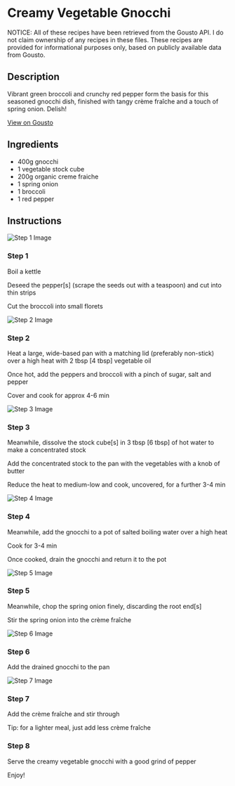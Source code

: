 # Creamy Vegetable Gnocchi

NOTICE: All of these recipes have been retrieved from the Gousto API. I do not claim ownership of any recipes in these files. These recipes are provided for informational purposes only, based on publicly available data from Gousto.

## Description

Vibrant green broccoli and crunchy red pepper form the basis for this seasoned gnocchi dish, finished with tangy crème fraîche and a touch of spring onion. Delish!

[View on Gousto](https://www.gousto.co.uk/recipes/cookbook/creamy-vegetable-gnocchi)

## Ingredients

- 400g gnocchi
- 1 vegetable stock cube
- 200g organic creme fraiche
- 1 spring onion 
- 1 broccoli 
- 1 red pepper

## Instructions

![Step 1 Image](https://production-media.gousto.co.uk/cms/recipe-step-image/616.-step--1-x200.jpg)

### Step 1

Boil a kettle


Deseed the pepper<span class="text-danger">[s]</span> (scrape the seeds out with a teaspoon) and cut into thin strips


Cut the broccoli into small florets

![Step 2 Image](https://production-media.gousto.co.uk/cms/recipe-step-image/616.-step--2-x200.jpg)

### Step 2

Heat a large, wide-based pan with a matching lid (preferably non-stick) over a high heat with 2 tbsp <span class="text-danger">[4 tbsp]</span> vegetable oil


Once hot, add the peppers and broccoli with a pinch of sugar, salt and pepper


Cover and cook for approx 4-6 min

![Step 3 Image](https://production-media.gousto.co.uk/cms/recipe-step-image/616.-step--3-x200.jpg)

### Step 3

Meanwhile, dissolve the stock cube<span class="text-danger">[s]</span> in&nbsp;3 tbsp <span class="text-danger">[6 tbsp]</span> of hot water to make a concentrated stock


Add the concentrated stock to the pan with the vegetables with a knob of butter&nbsp;


Reduce&nbsp;the heat to medium-low and cook, uncovered, for&nbsp;a further 3-4 min

![Step 4 Image](https://production-media.gousto.co.uk/cms/recipe-step-image/616.-step--4-x200.jpg)

### Step 4

Meanwhile, add the gnocchi to a pot of salted boiling water over a high heat


Cook&nbsp;for 3-4 min&nbsp;


Once cooked, drain the gnocchi and return it to the pot&nbsp;

![Step 5 Image](https://production-media.gousto.co.uk/cms/recipe-step-image/616.-step--5-x200.jpg)

### Step 5

Meanwhile, chop the spring onion finely, discarding the root end<span class="text-danger">[s]</span>


Stir the spring onion into the cr&egrave;me fra&icirc;che&nbsp;

![Step 6 Image](https://production-media.gousto.co.uk/cms/recipe-step-image/616.-step--6-x200.jpg)

### Step 6

Add the drained gnocchi to the pan

![Step 7 Image](https://production-media.gousto.co.uk/cms/recipe-step-image/616.-step--7-x200.jpg)

### Step 7

Add the cr&egrave;me fra&icirc;che and stir through


Tip: for a lighter meal, just add less&nbsp;cr&egrave;me fra&icirc;che

### Step 8

Serve the creamy vegetable gnocchi with a good grind of pepper


Enjoy!

